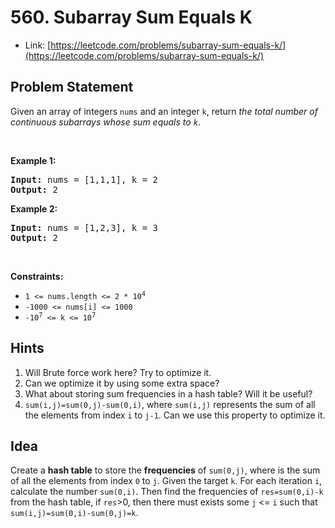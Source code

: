 # 560. Subarray Sum Equals K
- Link: [https://leetcode.com/problems/subarray-sum-equals-k/](https://leetcode.com/problems/subarray-sum-equals-k/)

## Problem Statement
<p>Given an array of integers <code>nums</code> and an integer <code>k</code>, return <em>the total number of continuous subarrays whose sum equals to <code>k</code></em>.</p>

<p>&nbsp;</p>
<p><strong>Example 1:</strong></p>
<pre><strong>Input:</strong> nums = [1,1,1], k = 2
<strong>Output:</strong> 2
</pre><p><strong>Example 2:</strong></p>
<pre><strong>Input:</strong> nums = [1,2,3], k = 3
<strong>Output:</strong> 2
</pre>
<p>&nbsp;</p>
<p><strong>Constraints:</strong></p>

<ul>
	<li><code>1 &lt;= nums.length &lt;= 2 * 10<sup>4</sup></code></li>
	<li><code>-1000 &lt;= nums[i] &lt;= 1000</code></li>
	<li><code>-10<sup>7</sup> &lt;= k &lt;= 10<sup>7</sup></code></li>
</ul>

## Hints
1. Will Brute force work here? Try to optimize it.
2. Can we optimize it by using some extra space?
3. What about storing sum frequencies in a hash table? Will it be useful?
4. `sum(i,j)=sum(0,j)-sum(0,i)`, where `sum(i,j)` represents the sum of all the elements from index `i` to `j-1`. Can we use this property to optimize it.

## Idea
Create a **hash table** to store the **frequencies** of `sum(0,j)`, where is the sum of all the elements from index `0` to `j`.
Given the target `k`. For each iteration `i`, calculate the number `sum(0,i)`.
Then find the frequencies of `res=sum(0,i)-k` from the hash table,
if `res`>0, then there must exists some `j` <= `i` such that `sum(i,j)=sum(0,i)-sum(0,j)=k`.
